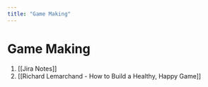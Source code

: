 ```yaml
---
title: "Game Making"
---
```

# Game Making
1. [[Jira Notes]]
2. [[Richard Lemarchand - How to Build a Healthy, Happy Game]]